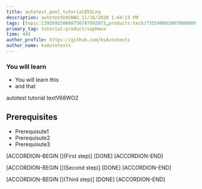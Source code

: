 ```yaml
---
title: autotest_pool_tutorial85SLnq
description: autotestU4SNW2_11/16/2020 1:44:13 PM
tags: [topic:139269250608756787992873,products:tech/73554900100700000996,tutorial:experience/advanced]
primary_tag: tutorial:product/sapHana
time: 442
author_profile: https://github.com/ksAutotests
author_name: ksAutotests
---
```

### You will learn
- You will learn this
- and that

autotest tutorial textV68WO2

## Prerequisites
- Prerequisute1
- Prerequisute2
- Prerequisute3

[ACCORDION-BEGIN [](First step)]
[DONE]
[ACCORDION-END]

[ACCORDION-BEGIN [](Second step)]
[DONE]
[ACCORDION-END]

[ACCORDION-BEGIN [](Third step)]
[DONE]
[ACCORDION-END]

